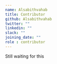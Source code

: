 ```yaml
---
name: Alsabithvahab
title: Contributor
github: Alsabithvahab
twitter: ""
linkedin: ""
slack: ""
joining_date: ""
role : contributor
---
```


Still waiting for this

